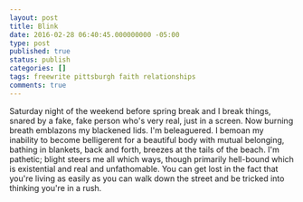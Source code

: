```yaml
---
layout: post
title: Blink
date: 2016-02-28 06:40:45.000000000 -05:00
type: post
published: true
status: publish
categories: []
tags: freewrite pittsburgh faith relationships
comments: true
---
```

Saturday night of the weekend before spring break and I break things, snared by a fake, fake person who's very real, just in a screen. Now burning breath emblazons my blackened lids. I'm beleaguered. I bemoan my inability to become belligerent for a beautiful body with mutual belonging, bathing in blankets, back and forth, breezes at the tails of the beach. I'm pathetic; blight steers me all which ways, though primarily hell-bound which is existential and real and unfathomable. You can get lost in the fact that you're living as easily as you can walk down the street and be tricked into thinking you're in a rush.
